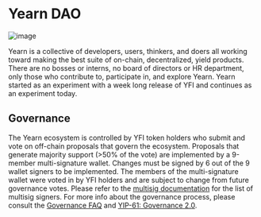 # Yearn DAO

![image](/img/dao-pages/here-we-are-cropped.jpg)

Yearn is a collective of developers, users, thinkers, and doers all working toward making the best suite of on-chain, decentralized, yield products. There are no bosses or interns, no board of directors or HR department, only those who contribute to, participate in, and explore Yearn. Yearn started as an experiment with a week long release of YFI and continues as an experiment today.

## Governance

The Yearn ecosystem is controlled by YFI token holders who submit and vote on off-chain proposals that govern the ecosystem. Proposals that generate majority support \(&gt;50% of the vote\) are implemented by a 9-member multi-signature wallet. Changes must be signed by 6 out of the 9 wallet signers to be implemented. The members of the multi-signature wallet were voted in by YFI holders and are subject to change from future governance votes. Please refer to the [multisig documentation](/security/multisig) for the list of multisig signers. For more info about the governance process, please consult the [Governance FAQ](/resources/faq#governance) and [YIP-61: Governance 2.0](https://gov.yearn.fi/t/yip-61-governance-2-0/10460).
